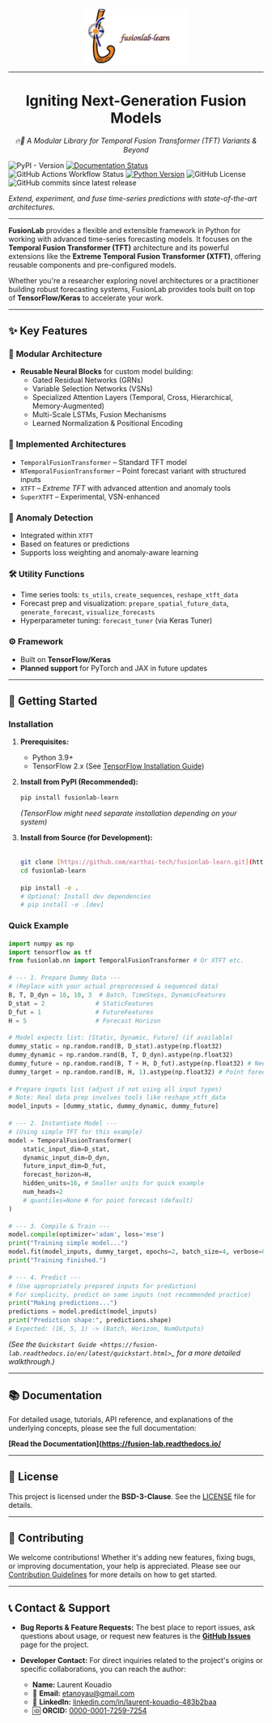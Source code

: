 <p align="center">
  <img src="docs/source/_static/fusionlab.svg" alt="FusionLab Logo" width="200">
</p>

-----------------------------------------------------

<h1 align="center">Igniting Next-Generation Fusion Models</h1>

<p align="center"><em>🔥🧪 A Modular Library for Temporal Fusion Transformer (TFT) Variants &amp; Beyond</em></p>


![PyPI - Version](https://img.shields.io/pypi/v/fusionlab-learn)
[![Documentation Status](https://readthedocs.org/projects/fusion-lab/badge/?version=latest)](https://fusion-lab.readthedocs.io/en/latest/?badge=latest)
![GitHub Actions Workflow Status](https://img.shields.io/github/actions/workflow/status/earthai-tech/fusionlab/.github%2Fworkflows%2Fpython-package-conda.yml)
[![Python Version](https://img.shields.io/badge/Python-3.10%2B-blue)](https://www.python.org/)
![GitHub License](https://img.shields.io/github/license/earthai-tech/fusionlab?style=flat&logo=BSD-3-Clause&color=cyan)
![GitHub commits since latest release](https://img.shields.io/github/commits-since/earthai-tech/fusionlab/latest?color=purple)

*Extend, experiment, and fuse time-series predictions with state-of-the-art architectures.*

---

<!-- [![Build Status](https://img.shields.io/github/actions/workflow/status/earthai-tech/fusionlab/main.yml?branch=main)](https://github.com/earthai-tech/fusionlab/actions) -->

**FusionLab** provides a flexible and extensible framework in Python
for working with advanced time-series forecasting models. It focuses
on the **Temporal Fusion Transformer (TFT)** architecture and its
powerful extensions like the **Extreme Temporal Fusion Transformer (XTFT)**,
offering reusable components and pre-configured models.

Whether you're a researcher exploring novel architectures or a
practitioner building robust forecasting systems, FusionLab provides
tools built on top of **TensorFlow/Keras** to accelerate your work.

---

## ✨ Key Features

### 🔧 **Modular Architecture**
- **Reusable Neural Blocks** for custom model building:
  - Gated Residual Networks (GRNs)
  - Variable Selection Networks (VSNs)
  - Specialized Attention Layers (Temporal, Cross, Hierarchical, Memory-Augmented)
  - Multi-Scale LSTMs, Fusion Mechanisms
  - Learned Normalization & Positional Encoding

### 🧠 **Implemented Architectures**
- `TemporalFusionTransformer` – Standard TFT model
- `NTemporalFusionTransformer` – Point forecast variant with structured inputs
- `XTFT` – *Extreme TFT* with advanced attention and anomaly tools
- `SuperXTFT` – Experimental, VSN-enhanced 

### 🚨 **Anomaly Detection**
- Integrated within `XTFT`
- Based on features or predictions
- Supports loss weighting and anomaly-aware learning

### 🛠️ **Utility Functions**
- Time series tools: `ts_utils`, `create_sequences`, `reshape_xtft_data`
- Forecast prep and visualization: `prepare_spatial_future_data`, `generate_forecast`, `visualize_forecasts`
- Hyperparameter tuning: `forecast_tuner` (via Keras Tuner)

### ⚙️ **Framework**
- Built on **TensorFlow/Keras**
- **Planned support** for PyTorch and JAX in future updates

---

## 🚀 Getting Started

### Installation

1.  **Prerequisites:**
    * Python 3.9+
    * TensorFlow 2.x (See [TensorFlow Installation Guide](https://www.tensorflow.org/install))

2.  **Install from PyPI (Recommended):**
    ```bash
    pip install fusionlab-learn
    ```
    *(TensorFlow might need separate installation depending on your system)*

3.  **Install from Source (for Development):**
    ```bash

    git clone [https://github.com/earthai-tech/fusionlab-learn.git](https://github.com/earthai-tech/fusionlab-learn.git)
    cd fusionlab-learn

    pip install -e .
    # Optional: Install dev dependencies
    # pip install -e .[dev]
    ```

### Quick Example

```python
import numpy as np
import tensorflow as tf
from fusionlab.nn import TemporalFusionTransformer # Or XTFT etc.

# --- 1. Prepare Dummy Data ---
# (Replace with your actual preprocessed & sequenced data)
B, T, D_dyn = 16, 10, 3  # Batch, TimeSteps, DynamicFeatures
D_stat = 2              # StaticFeatures
D_fut = 1               # FutureFeatures
H = 5                   # Forecast Horizon

# Model expects list: [Static, Dynamic, Future] (if available)
dummy_static = np.random.rand(B, D_stat).astype(np.float32)
dummy_dynamic = np.random.rand(B, T, D_dyn).astype(np.float32)
dummy_future = np.random.rand(B, T + H, D_fut).astype(np.float32) # Needs horizon length
dummy_target = np.random.rand(B, H, 1).astype(np.float32) # Point forecast

# Prepare inputs list (adjust if not using all input types)
# Note: Real data prep involves tools like reshape_xtft_data
model_inputs = [dummy_static, dummy_dynamic, dummy_future]

# --- 2. Instantiate Model ---
# (Using simple TFT for this example)
model = TemporalFusionTransformer(
    static_input_dim=D_stat,
    dynamic_input_dim=D_dyn,
    future_input_dim=D_fut,
    forecast_horizon=H,
    hidden_units=16, # Smaller units for quick example
    num_heads=2
    # quantiles=None # for point forecast (default)
)

# --- 3. Compile & Train ---
model.compile(optimizer='adam', loss='mse')
print("Training simple model...")
model.fit(model_inputs, dummy_target, epochs=2, batch_size=4, verbose=0)
print("Training finished.")

# --- 4. Predict ---
# (Use appropriately prepared inputs for prediction)
# For simplicity, predict on same inputs (not recommended practice)
print("Making predictions...")
predictions = model.predict(model_inputs)
print("Prediction shape:", predictions.shape)
# Expected: (16, 5, 1) -> (Batch, Horizon, NumOutputs)
````

*(See the `Quickstart Guide <https://fusion-lab.readthedocs.io/en/latest/quickstart.html>`_ for a more detailed walkthrough.)*

-----

## 📚 Documentation

For detailed usage, tutorials, API reference, and explanations of the
underlying concepts, please see the full documentation:

**[Read the Documentation](https://fusion-lab.readthedocs.io/**

-----


## 📄 License

This project is licensed under the **BSD-3-Clause**. See the
[LICENSE](https://github.com/earthai-tech/fusionlab-learn/blob/main/LICENSE) file for details.

----

## 🤝 Contributing

We welcome contributions\! Whether it's adding new features, fixing bugs,
or improving documentation, your help is appreciated. Please see our
[Contribution Guidelines](https://fusion-lab.readthedocs.io/en/latest/contributing.html) for more details on how to get
started.

-----

## 📞 Contact & Support

  * **Bug Reports & Feature Requests:** The best place to report issues,
    ask questions about usage, or request new features is the
    [**GitHub Issues**](https://github.com/earthai-tech/fusionlab-learn/issues) page for the project.

  * **Developer Contact:** For direct inquiries related to the project's
    origins or specific collaborations, you can reach the author:

      * **Name:** Laurent Kouadio
      * 📧 **Email:** [etanoyau@gmail.com](mailto:etanoyau@gmail.com)
      * 💼 **LinkedIn:** [linkedin.com/in/laurent-kouadio-483b2baa](https://linkedin.com/in/laurent-kouadio-483b2baa)
      * 🆔 **ORCID:** [0000-0001-7259-7254](https://orcid.org/0000-0001-7259-7254)
